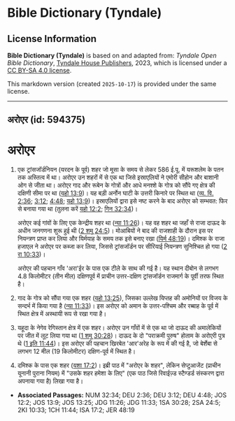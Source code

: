 # Bible Dictionary (Tyndale)

## License Information

**Bible Dictionary (Tyndale)** is based on and adapted from: _Tyndale Open Bible Dictionary_, [Tyndale House Publishers](https://tyndaleopenresources.com/), 2023, which is licensed under a [CC BY-SA 4.0 license](https://creativecommons.org/licenses/by-sa/4.0/legalcode.en).

This markdown version (created `2025-10-17`) is provided under the same license.



--------------------------------

## अरोएर (id: 594375)

अरोएर
=====

1. एक ट्रांसजॉर्डनियन (यरदन के पूर्व) शहर जो मूसा के समय से लेकर 586 ई.पू. में यरूशलेम के पतन तक अस्तित्व में था। अरोएर उन शहरों में से एक था जिसे इस्राएलियों ने एमोरी सीहोन और बाशानी ओग से जीता था। अरोएर गाद और रूबेन के गोत्रों और आधे मनश्शे के गोत्र को सौंपे गए क्षेत्र की दक्षिणी सीमा पर था ([यहो 13:9](https://ref.ly/Josh13:9))। यह बड़ी अर्नोन घाटी के उत्तरी किनारे पर स्थित था ([व्य. वि. 2:36](https://ref.ly/Deut2:36); [3:12](https://ref.ly/Deut3:12); [4:48](https://ref.ly/Deut4:48); [यहो 13:9](https://ref.ly/Josh13:9))। इस्राएलियों द्वारा इसे नष्ट करने के बाद अरोएर को सम्भवत: फिर से बनाया गया था (तुलना करें [यहो 12:2](https://ref.ly/Josh12:2); [गिन 32:34](https://ref.ly/Num32:34))।

    अरोएर कई गांवों के लिए एक केन्द्रीय शहर था ([न्या 11:26](https://ref.ly/Judg11:26))। यह वह शहर था जहाँ से राजा दाऊद के अधीन जनगणना शुरू हुई थी ([2 शमू 24:5](https://ref.ly/2Sam24:5))। मोआबियों ने बाद की राजशाही के दौरान इस पर नियन्त्रण प्राप्त कर लिया और यिर्मयाह के समय तक इसे बनाए रखा ([यिर्म 48:19](https://ref.ly/Jer48:19))। दमिश्क के राजा हजाएल ने अरोएर पर कब्जा कर लिया, जिससे ट्रांसजॉर्डन पर सीरियाई नियन्त्रण सुनिश्चित हो गया ([2 रा 10:33](https://ref.ly/2Kgs10:33))।

    अरोएर की पहचान गाँव 'अरा'ईर के पास एक टीले के साथ की गई है। यह स्थान दीबोन से लगभग 4\.8 किलोमीटर (तीन मील) दक्षिणपूर्व में प्राचीन उत्तर\-दक्षिण ट्रांसजॉर्डन राजमार्ग के पूर्वी तरफ स्थित है।

2. गाद के गोत्र को सौंपा गया एक शहर ([यहो 13:25](https://ref.ly/Josh13:25)), जिसका उल्लेख यिप्तह की अमोनियों पर विजय के सन्दर्भ में किया गया है ([न्या 11:33](https://ref.ly/Judg11:33))। इस अरोएर को अमान के उत्तर\-पश्चिम और रब्बाह के पूर्व में स्थित क्षेत्र में अस्थायी रूप से रखा गया है।
3. यहूदा के नेगेव रेगिस्तान क्षेत्र में एक शहर। अरोएर उन गाँवों में से एक था जो दाऊद की अमालेकियों पर जीत में लूट लिया गया था ([1 शमू 30:28](https://ref.ly/1Sam30:28))। दाऊद के दो "पराक्रमी पुरुष" होताम के अरोएरी पुत्र थे ([1 इति 11:44](https://ref.ly/1Chr11:44))। इस अरोएर की पहचान खिरबेत 'आर'अरेह के रूप में की गई है, जो बेर्शेबा से लगभग 12 मील (19 किलोमीटर) दक्षिण\-पूर्व में स्थित है।
4. दमिश्क के पास एक शहर ([यशा 17:2](https://ref.ly/Isa17:2))। इब्री पाठ में "अरोएर के शहर", लेकिन सेप्टुआजेंट (प्राचीन यूनानी पुराना नियम) में "उसके शहर हमेशा के लिए" (एक पाठ जिसे रिवाईज़्ड स्टैण्डर्ड संस्करण द्वारा अपनाया गया है) लिखा गया है।

* **Associated Passages:** NUM 32:34; DEU 2:36; DEU 3:12; DEU 4:48; JOS 12:2; JOS 13:9; JOS 13:25; JDG 11:26; JDG 11:33; 1SA 30:28; 2SA 24:5; 2KI 10:33; 1CH 11:44; ISA 17:2; JER 48:19

